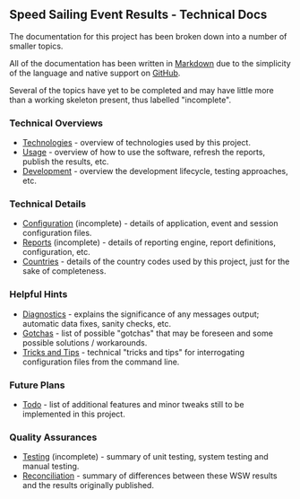 ## Speed Sailing Event Results - Technical Docs

The documentation for this project has been broken down into a number of smaller topics.

All of the documentation has been written in [Markdown](https://en.wikipedia.org/wiki/Markdown) due to the simplicity of the language and native support on [GitHub](https://en.wikipedia.org/wiki/GitHub).

Several of the topics have yet to be completed and may have little more than a working skeleton present, thus labelled "incomplete".



### Technical Overviews

- [Technologies](technologies.md) - overview of technologies used by this project.
- [Usage](usage.md) - overview of how to use the software, refresh the reports, publish the results, etc.
- [Development](development.md) - overview the development lifecycle, testing approaches, etc.



### Technical Details

- [Configuration](configuration.md) (incomplete) - details of application, event and session configuration files.
- [Reports](reports.md) (incomplete) - details of reporting engine, report definitions, configuration, etc.
- [Countries](countries.md) - details of the country codes used by this project, just for the sake of completeness.



### Helpful Hints

- [Diagnostics](diagnostics.md) - explains the significance of any messages output; automatic data fixes, sanity checks, etc.
- [Gotchas](gotchas.md) - list of possible "gotchas" that may be foreseen and some possible solutions / workarounds.
- [Tricks and Tips](tricks.md) - technical "tricks and tips" for interrogating configuration files from the command line.



### Future Plans

- [Todo](todo.md) - list of additional features and minor tweaks still to be implemented in this project.



### Quality Assurances

- [Testing](testing.md) (incomplete) - summary of unit testing, system testing and manual testing.
- [Reconciliation](reconciliation.md) - summary of differences between these WSW results and the results originally published.
